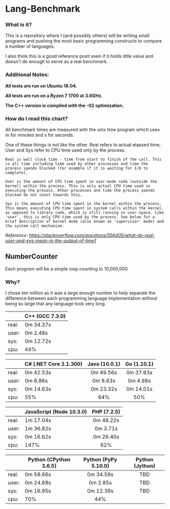 # Lang-Benchmark

### What is it?
This is a repository where I (and possibly others) will be writing small programs and pushing the most basic programming constructs to compare a number of languages.

I also think this is a good reference point even if it holds little value and doesn't do enough to serve as a real benchmark.

### Additional Notes:

**All tests are run on Ubuntu 18.04.**

**All tests are run on a Ryzen 7 1700 at 3.6GHz.**

**The C++ version is compiled with the -02 optimization.**

### How do I read this chart?
All benchmark times are measured with the unix time program which uses m for minutes and s for seconds.

One of these things is not like the other. Real refers to actual elapsed time; User and Sys refer to CPU time used only by the process.

    Real is wall clock time - time from start to finish of the call. This is all time including time used by other processes and time the process spends blocked (for example if it is waiting for I/O to complete).

    User is the amount of CPU time spent in user-mode code (outside the kernel) within the process. This is only actual CPU time used in executing the process. Other processes and time the process spends blocked do not count towards this.

    Sys is the amount of CPU time spent in the kernel within the process. This means executing CPU time spent in system calls within the kernel, as opposed to library code, which is still running in user-space. Like 'user', this is only CPU time used by the process. See below for a brief description of kernel mode (also known as 'supervisor' mode) and the system call mechanism.

*Reference: https://stackoverflow.com/questions/556405/what-do-real-user-and-sys-mean-in-the-output-of-time1* 

## NumberCounter
Each program will be a simple loop counting to 10,000,000.

### Why?
I chose ten million as it was a large enough number to help separate the difference between each programming language implementation without being so large that any language took very long.

|       | C++ (GCC 7.3.0) |
|-------|-----------------|
| real: | 0m 34.37s       |
| user: | 0m 2.48s        |
| sys:  | 0m 12.72s       |
| cpu:  | 44%             |

|       | C# (.NET Core 2.1.300) | Java (10.0.1) | Go (1.10.1) |
|-------|------------------------|:-------------:|:-----------:|
| real: | 0m 42.53s              | 0m 49.56s     | 0m 37.63s   |
| user: | 0m 8.86s               | 0m 8.63s      | 0m 4.88s    |
| sys:  | 0m 14.63s              | 0m 23.32s     | 0m 14.01s   |
| cpu:  | 55%                    | 64%           | 50%         |

|       | JavaScript (Node 10.3.0) | PHP (7.2.5) |
|-------|--------------------------|:-----------:|
| real: | 1m 17.04s                | 0m 48.22s   |
| user: | 1m 36.82s                | 0m 3.71s    |
| sys:  | 0m 16.62s                | 0m 26.40s   |
| cpu:  | 147%                     | 62%         |

|       | Python (CPython 3.6.5) | Python (PyPy 5.10.0) | Python (Jython) |
|-------|------------------------|:--------------------:|:---------------:|
| real: | 0m 58.66s              | 0m 34.58s            | TBD             |
| user: | 0m 24.68s              | 0m 2.85s             | TBD             |
| sys:  | 0m 16.95s              | 0m 12.38s            | TBD             |
| cpu:  | 70%                    | 44%                  |                 |